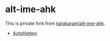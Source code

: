 # alt-ime-ahk

This is private fork from [karakaram/alt-ime-ahk](https://github.com/karakaram/alt-ime-ahk).

- [AutoHotkey](https://www.autohotkey.com/)

